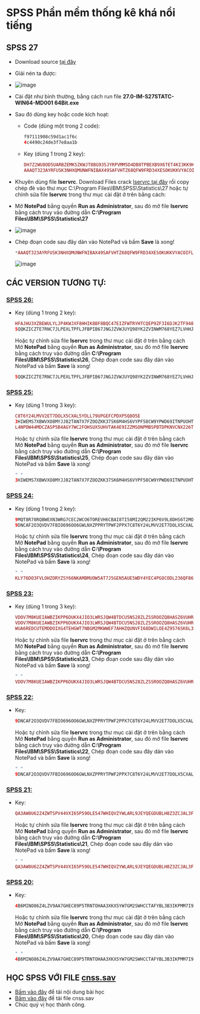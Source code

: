 # SPSS Phần mềm thống kê khá nổi tiếng
## SPSS 27
- Download source [tại đây](https://3w7ng6-my.sharepoint.com/:u:/g/personal/driver_3w7ng6_onmicrosoft_com/EWG3LgcKkjhBpPyqkhk8EIoBL2u7RupajD8aYhUvUMGqTA?e=ffpezG)
- Giải nén ta được:
- ![image](https://github.com/user-attachments/assets/7e7e95e6-2f21-4352-ab35-072c4638197a)
- Cài đặt như bình thường, bằng cách run file **27.0-IM-S27STATC-WIN64-MD001 64Bit.exe**
- Sau đó dùng key hoặc code kích hoạt:
  - Code (dùng một trong 2 code):
    ```php
    f97111908c59d1ac1f6c
    4c4490c24de3f7e8aa1b
    ```
  - Key (dùng 1 trong 2 key):
    ```php
    DH7Z2WU8OD5UARBZEMK5ZKWJT8BG935JYRPVMM5D4DB8TPBEXB9X6TET4KI3KK9HE68MNQYU2V7Z8VTN72L36BYALD7CE7ZV6PW
    AAAQT323AYRFUSK3NHXQMUNWFNIBAX49SAFVHTZ68QFW9FRD34XESOKUKKVYACOIFLQTANCT6BIULVD363RMLO4RVW9CP#R4NDOMJ0E
    ```
- Khuyên dùng file **lservrc**. Download Files crack [lservrc tại đây](https://raw.githubusercontent.com/bschithanh/nguon/main/lservrc) rồi copy chép đè vào thư mục C:\Program Files\IBM\SPSS\Statistics\27 hoặc tự chỉnh sửa file **lservrc** trong thư mục cài đặt ở trên bằng cách:
- Mở **NotePad** bằng quyền **Run as Administrator**, sau đó mở file **lservrc** bằng cách truy vào đường dẫn **C:\Program Files\IBM\SPSS\Statistics\27**
- ![image](https://github.com/user-attachments/assets/d44f2aba-647a-4394-ab85-ed5233118c2f)
- Chép đoạn code sau đây dán vào NotePad và bấm **Save** là xong!
  ```php
  *AAAQT323AYRFUSK3NHXQMUNWFNIBAX49SAFVHTZ68QFW9FRD34XESOKUKKVYACOIFLQTANCT6BIULVD363RMLO4RVW9CP#R4NDOMJ0E
  ```

  ![image](https://github.com/user-attachments/assets/a827ec34-cd42-465e-92c6-fdd9d56d7629)

## CÁC VERSION TƯƠNG TỰ:
### [SPSS 26:](https://3w7ng6-my.sharepoint.com/:u:/g/personal/driver_3w7ng6_onmicrosoft_com/Ea4w4vlqirxIiaS9XXSs8i0B-vqo2zVITvxzA1xfCzPxcA?e=qncifc)
- Key (dùng 1 trong 2 key):
  ```PHP
  HFAJHU3XZBEWULYLJP4KWJXF8HHIK8BF8BQC47EIZFWTRYHTCQEP9ZF3I6DJK2TF948PPCPZCPDMU7QAN95BL93CJ24XBDIA3GH
  5QQKZICZTE7RNC7JLPEXLTPFLJFBPIB67JNGJZVWJUYQ98YK2ZVINWM768YEZ7LVHHJYL7FP5D2C6UNWGJCT6WTPFYR7EDWGB2IMH64C3E4HY9N35P2QALF
  ```

  Hoặc tự chỉnh sửa file **lservrc** trong thư mục cài đặt ở trên bằng cách Mở **NotePad** bằng quyền **Run as Administrator**, sau đó mở file **lservrc** bằng cách truy vào đường dẫn **C:\Program Files\IBM\SPSS\Statistics\26**, Chép đoạn code sau đây dán vào NotePad và bấm **Save** là xong!

  ```php
  5QQKZICZTE7RNC7JLPEXLTPFLJFBPIB67JNGJZVWJUYQ98YK2ZVINWM768YEZ7LVHHJYL7FP5D2C6UNWGJCT6WTPFYR7EDWGB2IMH64C3E4HY9N35P2QALF# "1200" version "260", expires Midnight of Dec 31, 2099, exclusive
  ```

### [SPSS 25:](https://3w7ng6-my.sharepoint.com/:u:/g/personal/driver_3w7ng6_onmicrosoft_com/EeUBLVzHgJ5En1u4KBcb1fQBtDbPLjXvROtdvtv5RvpxsA?e=vHM5bY)
- Key (dùng 1 trong 3 key):
  ```PHP
  C8T6Y24LMVV2ET7DOLX5CXAL5YDLL79UPGEFCPDXP5Q8O5E
  3HIWEMS7XBWVXO8MYJJ82TAN7X7FZOOZKK37SK6M4HS6VYPF58CW9YPWD69ITNPUOHTZ3X6W5JBA5JHOD58MCXT7F9
  L4NPDW44MDCZASP5B4AGY7WC2FOHSUX5UHVTAK4E9IZZMSONPMBSPBTDPKNVCNX226TYGAFOEWGPRTP9GASUXOXT6RTYBKN5ELK
  ```

  Hoặc tự chỉnh sửa file **lservrc** trong thư mục cài đặt ở trên bằng cách Mở **NotePad** bằng quyền **Run as Administrator**, sau đó mở file **lservrc** bằng cách truy vào đường dẫn **C:\Program Files\IBM\SPSS\Statistics\25**, Chép đoạn code sau đây dán vào NotePad và bấm **Save** là xong!

  ```php
  " " 
  3HIWEMS7XBWVXO8MYJJ82TAN7X7FZOOZKK37SK6M4HS6VYPF58CW9YPWD69ITNPUOHTZ3X6W5JBA5JHOD58MCXT7F9
  ```

### [SPSS 24:](https://3w7ng6-my.sharepoint.com/:u:/g/personal/driver_3w7ng6_onmicrosoft_com/Ed2nQT5stO1Ch4xL6SLpEHYBzpKbVpH_zPVTuwLLkYWtjw?e=zvh3H4)
- Key (dùng 1 trong 2 key):
  ```PHP
  9MQT8R78RQBWEXN3WRG7CEC2WCO6TOREVH6CBAI8TI58MI2QM22IKP6V9L8DHS6T2MOFL5MPNSEXTH4SYI24JOU3WO
  9DNCAF2O3QVDV7FBIO696OO6GWLNXZPPRYTPWF2PPX7C8T6Y24LMVV2ET7DOLX5CXAL5YDLL79UPGEFCPDXP5Q8O5E 
  ```

  Hoặc tự chỉnh sửa file **lservrc** trong thư mục cài đặt ở trên bằng cách Mở **NotePad** bằng quyền **Run as Administrator**, sau đó mở file **lservrc** bằng cách truy vào đường dẫn **C:\Program Files\IBM\SPSS\Statistics\24**, Chép đoạn code sau đây dán vào NotePad và bấm **Save** là xong!

  ```php
  " " 
  KLY76DO3FVLOHZORYZSY66NKAMBMUOW5AT7J5GEN5AUE5WDY4YEC4PGOCODL236QF86LJK8XXUI73WT4TZEI3M92CP# "1200" version "240", no expiration date, exclusive
  ```

### [SPSS 23:](https://3w7ng6-my.sharepoint.com/:u:/g/personal/driver_3w7ng6_onmicrosoft_com/EQ3P3ZDIDZ9Cg03skUJkV-gBF3wFdfhcxwkZAtPTuToSZg?e=a68cKd)  
- Key (dùng 1 trong 3 key):
  ```PHP
  VDOV7M8KUEIAWBZIKPP6DUKX4JIO3LWRSJQW4BTDCU5NS28ZLZSSROOZQ8HASZ6VUHRZRZ8I8DGWIFY9WJTIRD5P9Y
  VDOV7M8KUEIAWBZIKPP6DUKX4JIO3LWRSJQW4BTDCU5NS28ZLZSSROOZQ8HASZ6VUHRZRZ8I8DGWIFY9WJTIRD5P9Y
  WUA6REDCUTEMDDOIXG4TEHGWT7NBGM2MKWWEF7AHHZQUNVFI68DWILOE4Z9576SK6L34JHQPFVOOLNJTN8
  ```

  Hoặc tự chỉnh sửa file **lservrc** trong thư mục cài đặt ở trên bằng cách Mở **NotePad** bằng quyền **Run as Administrator**, sau đó mở file **lservrc** bằng cách truy vào đường dẫn **C:\Program Files\IBM\SPSS\Statistics\23**, Chép đoạn code sau đây dán vào NotePad và bấm **Save** là xong!

  ```php
  " " 
  VDOV7M8KUEIAWBZIKPP6DUKX4JIO3LWRSJQW4BTDCU5NS28ZLZSSROOZQ8HASZ6VUHRZRZ8I8DGWIFY9WJTIRD5P9Y 
  ```

### [SPSS 22:](https://3w7ng6-my.sharepoint.com/:u:/g/personal/driver_3w7ng6_onmicrosoft_com/EfunGxzjIslHlxjwoAdTw-QBxoJJkrNtbbfMcaOY3ZvgDA?e=v2XPLI)  
- Key:
  ```PHP
  9DNCAF2O3QVDV7FBIO696OO6GWLNXZPPRYTPWF2PPX7C8T6Y24LMVV2ET7DOLX5CXAL5YDLL79UPGEFCPDXP5Q8O5E
  ```

  Hoặc tự chỉnh sửa file **lservrc** trong thư mục cài đặt ở trên bằng cách Mở **NotePad** bằng quyền **Run as Administrator**, sau đó mở file **lservrc** bằng cách truy vào đường dẫn **C:\Program Files\IBM\SPSS\Statistics\22**, Chép đoạn code sau đây dán vào NotePad và bấm **Save** là xong!

  ```php
  " " 
  9DNCAF2O3QVDV7FBIO696OO6GWLNXZPPRYTPWF2PPX7C8T6Y24LMVV2ET7DOLX5CXAL5YDLL79UPGEFCPDXP5Q8O5E 
  ```
 
### [SPSS 21:](https://3w7ng6-my.sharepoint.com/:u:/g/personal/driver_3w7ng6_onmicrosoft_com/Ee-mdJ736UJPgp2p-cjDTiEB94312neOVJf44-BSRs2RaQ?e=ptn6pk)  
- Key:
  ```PHP
  QA3AW8U62Z4ZWTSPV44VXI65P59OLE547WHIQVZYWLARL9JEYQEGDUBLH8Z3ZCJAL3FLXMS98V95TSDYI7FOEXUPRR
  ```

  Hoặc tự chỉnh sửa file **lservrc** trong thư mục cài đặt ở trên bằng cách Mở **NotePad** bằng quyền **Run as Administrator**, sau đó mở file **lservrc** bằng cách truy vào đường dẫn **C:\Program Files\IBM\SPSS\Statistics\21**, Chép đoạn code sau đây dán vào NotePad và bấm **Save** là xong!

  ```php
  " " 
  QA3AW8U62Z4ZWTSPV44VXI65P59OLE547WHIQVZYWLARL9JEYQEGDUBLH8Z3ZCJAL3FLXMS98V95TSDYI7FOEXUPRR# "1200" version "210", no expiration date, exclusive
  ```

### [SPSS 20:](https://3w7ng6-my.sharepoint.com/:u:/g/personal/driver_3w7ng6_onmicrosoft_com/EfK79g5CNDtIiFI0a0MtkC4B96PyE1j82cRTj3QvuiagHw?e=OAcDlW)  
- Key:
  ```PHP
  4B6MINO86Z4LZV9AA7GHEC89P5TRNTOHAA3XKX5YW7GM2SWHCCTAFYBL3B3IKPMM7I9N3MSTBXOO8VPKXZHSEXGST8
  ```

  Hoặc tự chỉnh sửa file **lservrc** trong thư mục cài đặt ở trên bằng cách Mở **NotePad** bằng quyền **Run as Administrator**, sau đó mở file **lservrc** bằng cách truy vào đường dẫn **C:\Program Files\IBM\SPSS\Statistics\20**, Chép đoạn code sau đây dán vào NotePad và bấm **Save** là xong!

  ```php
  " " 
  4B6MINO86Z4LZV9AA7GHEC89P5TRNTOHAA3XKX5YW7GM2SWHCCTAFYBL3B3IKPMM7I9N3MSTBXOO8VPKXZHSEXGST8 
  ```

## HỌC SPSS VỚI FILE [cnss.sav](https://raw.githubusercontent.com/bschithanh/nguon/refs/heads/main/cnss.sav)

- [Bấm vào đây](https://github.com/user-attachments/files/19337014/H.NG.D.N.PH.N.M.M.THONG.KE.SPSS.pdf) để tải nội dung bài học
- [Bấm vào đây](https://raw.githubusercontent.com/bschithanh/nguon/refs/heads/main/cnss.sav) để tải file cnss.sav
- Chúc quý vị học thành công.
















